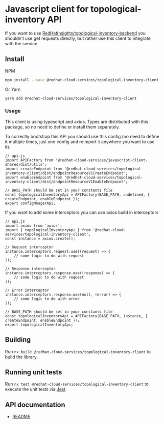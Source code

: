 # Javascript client for topological-inventory API
If you want to use [RedHatInsights/topological-inventory-backend](https://github.com/RedHatInsights/notifications-backend) you shouldn't use get requests directly, but rather use this client to integrate with the service.

## Install
NPM
```bash
npm install --save @redhat-cloud-services/topological-inventory-client
```

Or Yarn
```bash
yarn add @redhat-cloud-services/topological-inventory-client
```

### Usage
This client is using typescript and axios. Types are distributed with this package, so no need to define or install them separately.

To correctly bootstrap this API you should use this config (no need to define it multiple times, just one config and reimport it anywhere you want to use it).
```JS
// api.js
import APIFactory from '@redhat-cloud-services/javascript-client-shared/dist/utils'; 
import createEndpoint from '@redhat-cloud-services/topological-inventory-client/dist/endpointResourceV1CreateEndpoint';
import enableEndpoint from '@redhat-cloud-services/topological-inventory-client/dist/endpointResourceV1EnableEndpoint';

// BASE_PATH should be set in your constants file
const topologicalInventoryApi = APIFactory(BASE_PATH, undefined, { createEndpoint, enableEndpoint });
export configMnagerApi;
```

If you want to add some interceptors you can use axios build in interceptors
```JS
// api.js
import axios from 'axios';
import { topologicalInventoryApi } from '@redhat-cloud-services/topological-inventory-client';
const instance = axios.create();

// Request interceptor
instance.interceptors.request.use((request) => {
    // some logic to do with request
});

// Response interceptor
instance.interceptors.response.use((response) => {
    // some logic to do with request
});

// Error interceptor
instance.interceptors.response.use(null, (error) => {
    // some logic to do with error
});

// BASE_PATH should be set in your constants file
const topologicalInventoryApi = APIFactory(BASE_PATH, instance, { createEndpoint, enableEndpoint });
export topologicalInventoryApi;
```

## Building

Run `nx build @redhat-cloud-services/topological-inventory-client` to build the library.

## Running unit tests

Run `nx test @redhat-cloud-services/topological-inventory-client` to execute the unit tests via [Jest](https://jestjs.io).

## API documentation

* [README](doc/README.md)
